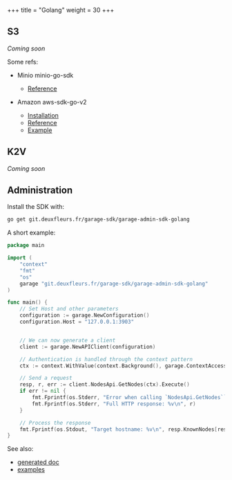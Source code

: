 +++
title = "Golang"
weight = 30
+++

## S3

*Coming soon*

Some refs:
  - Minio minio-go-sdk
    - [Reference](https://docs.min.io/docs/golang-client-api-reference.html)

  - Amazon aws-sdk-go-v2
    - [Installation](https://aws.github.io/aws-sdk-go-v2/docs/getting-started/)
    - [Reference](https://pkg.go.dev/github.com/aws/aws-sdk-go-v2/service/s3)
    - [Example](https://aws.github.io/aws-sdk-go-v2/docs/code-examples/s3/putobject/)

## K2V

*Coming soon*

## Administration

Install the SDK with:

```bash
go get git.deuxfleurs.fr/garage-sdk/garage-admin-sdk-golang
```

A short example:

```go
package main

import (
    "context"
    "fmt"
    "os"
    garage "git.deuxfleurs.fr/garage-sdk/garage-admin-sdk-golang"
)

func main() {
    // Set Host and other parameters
    configuration := garage.NewConfiguration()
    configuration.Host = "127.0.0.1:3903"


    // We can now generate a client
    client := garage.NewAPIClient(configuration)

    // Authentication is handled through the context pattern
    ctx := context.WithValue(context.Background(), garage.ContextAccessToken, "s3cr3t")

    // Send a request
    resp, r, err := client.NodesApi.GetNodes(ctx).Execute()
    if err != nil {
        fmt.Fprintf(os.Stderr, "Error when calling `NodesApi.GetNodes``: %v\n", err)
        fmt.Fprintf(os.Stderr, "Full HTTP response: %v\n", r)
    }

    // Process the response
    fmt.Fprintf(os.Stdout, "Target hostname: %v\n", resp.KnownNodes[resp.Node].Hostname)
}
```

See also:
 - [generated doc](https://git.deuxfleurs.fr/garage-sdk/garage-admin-sdk-golang)
 - [examples](https://git.deuxfleurs.fr/garage-sdk/garage-admin-sdk-generator/src/branch/main/example/golang)
